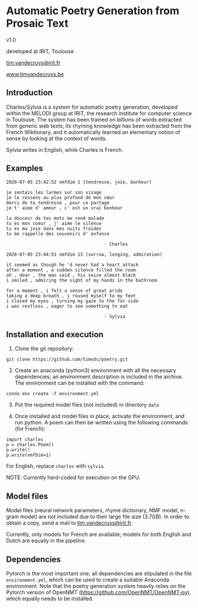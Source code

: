 # Automatic Poetry Generation from Prosaic Text

v1.0

developed at IRIT, Toulouse

tim.vandecruys@irit.fr

www.timvandecruys.be


## Introduction

Charles/Sylvia is a system for automatic poetry generation, developed
within the MELODI group at IRIT, the research institute for computer
science in Toulouse. The system has been trained on billions of words
extracted from generic web texts; its rhyming knowledge has been
extracted from the French Wiktionary, and it automatically learned an
elementary notion of sense by looking at the context of words.

Sylvia writes in English, while Charles is French.

## Examples

~~~
2020-07-05 23:42:52 nmfdim 1 (tendresse, joie, bonheur)

je sentais les larmes sur son visage
je le ressens au plus profond de mon cœur
merci de ta tendresse , pour ce partage
je t' aime d' amour , c' est un vrai bonheur

la douceur de tes mots me rend malade
tu es mon coeur , j' aime le silence
tu es ma joie dans mes nuits froides
tu me rappelle des souvenirs d' enfance

                                     - Charles
~~~

~~~
2020-07-05 23:44:53 nmfdim 13 (sorrow, longing, admiration)

it seemed as though he 'd never had a heart attack
after a moment , a sudden silence filled the room
oh , dear , the man said , his voice almost black
i smiled , admiring the sight of my hands in the bathroom

for a moment , i felt a sense of great pride
taking a deep breath , i roused myself to my feet
i closed my eyes , turning my gaze to the far side
i was restless , eager to see something to eat

                                     - Sylvia

~~~

## Installation and execution

1) Clone the git repository:


`git clone https://github.com/timvdc/poetry.git`

2) Create an anaconda (python3) environment with all the necessary
dependencies; an environment description is included in the
archive. The environment can be installed with the command:

`conda env create -f environment.yml`

3) Put the required model files (not included) in directory `data`

4) Once installed and model files in place, activate the environment,
and run python. A poem can then be written using the following
commands (for French):

~~~
import charles
p = charles.Poem()
p.write()
p.write(nmfDim=1)
~~~~

For English, replace `charles` with `sylvia`.

NOTE: Currently hard-coded for execution on the GPU.

## Model files

Model files (neural network parameters, rhyme dictionary, NMF model,
n-gram model) are not included due to their large file size
(3.7GB). In order to obtain a copy, send a mail to
tim.vandecruys@irit.fr

Currently, only models for French are available; models for both
English and Dutch are equally in the pipeline.

## Dependencies

Pytorch is the most important one; all dependencies are stipulated in
the file `environment.yml`, which can be used to create a suitable
Anaconda environment. Note that the poetry generation system heavily
relies on the Pytorch version of OpenNMT
(https://github.com/OpenNMT/OpenNMT-py), which equally needs to be
installed.
